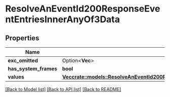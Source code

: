 # ResolveAnEventId200ResponseEventEntriesInnerAnyOf3Data

## Properties

Name | Type | Description | Notes
------------ | ------------- | ------------- | -------------
**exc_omitted** | Option<**Vec<i32>**> |  | 
**has_system_frames** | **bool** |  | 
**values** | [**Vec<crate::models::ResolveAnEventId200ResponseEventEntriesInnerAnyOf3DataValuesInner>**](Resolve_an_Event_ID_200_response_event_entries_inner_anyOf_3_data_values_inner.md) |  | 

[[Back to Model list]](../README.md#documentation-for-models) [[Back to API list]](../README.md#documentation-for-api-endpoints) [[Back to README]](../README.md)


